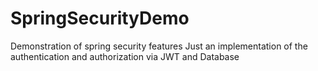 # SpringSecurityDemo
Demonstration of spring security features
Just an implementation of the authentication and authorization via JWT and Database
